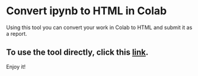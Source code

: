 # Convert ipynb to HTML in Colab
Using this tool you can convert your work in Colab to HTML and submit it as a report.

## To use the tool directly, click this [link](https://githubtocolab.com/Mostafa-MR/Convert_ipynb_to_HTML_in_Colab/blob/main/Convert_ipynb_to_HTML_in_Colab.ipynb).

Enjoy it!

